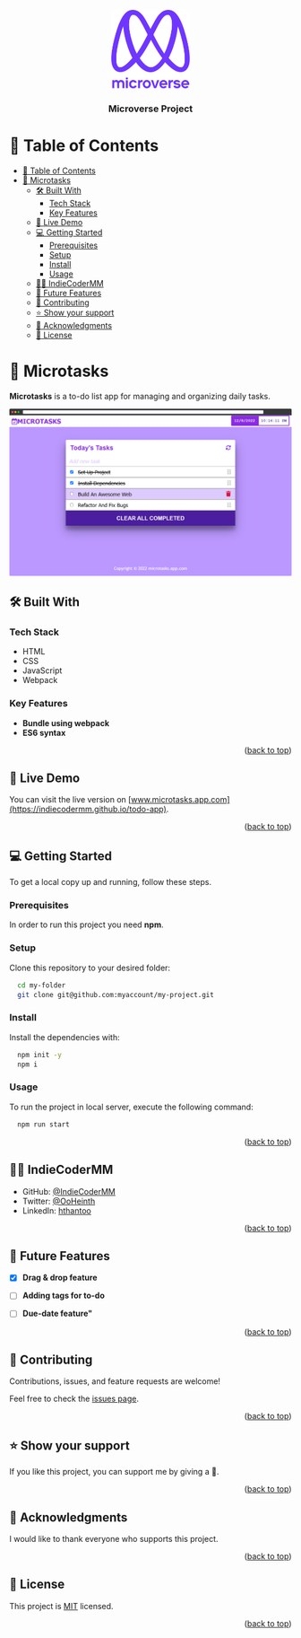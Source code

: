 <a name="readme-top"></a>

<div align="center">

  <img src="murple_logo.png" alt="logo" width="140"  height="auto" />
  <br/>

  <h3><b>Microverse Project</b></h3>

</div>

<!-- TABLE OF CONTENTS -->

# 📗 Table of Contents

- [📗 Table of Contents](#-table-of-contents)
- [📅 Microtasks ](#-microtasks-)
  - [🛠 Built With ](#-built-with-)
    - [Tech Stack ](#tech-stack-)
    - [Key Features ](#key-features-)
  - [🚀 Live Demo ](#-live-demo-)
  - [💻 Getting Started ](#-getting-started-)
    - [Prerequisites](#prerequisites)
    - [Setup](#setup)
    - [Install](#install)
    - [Usage](#usage)
  - [👨‍🚀 IndieCoderMM ](#-indiecodermm-)
  - [🔭 Future Features ](#-future-features-)
  - [🤝 Contributing ](#-contributing-)
  - [⭐️ Show your support ](#️-show-your-support-)
  - [🙏 Acknowledgments ](#-acknowledgments-)
  - [📝 License ](#-license-)

<!-- PROJECT DESCRIPTION -->

# 📅 Microtasks <a name="about-project"></a>

**Microtasks** is a to-do list app for managing and organizing daily tasks.

![Screenshot](app_screenshot.png)

## 🛠 Built With <a name="built-with"></a>

### Tech Stack <a name="tech-stack"></a>

- HTML
- CSS
- JavaScript
- Webpack

<!-- Features -->

### Key Features <a name="key-features"></a>

- **Bundle using webpack**
- **ES6 syntax**

<p align="right">(<a href="#readme-top">back to top</a>)</p>

<!-- LIVE DEMO -->

## 🚀 Live Demo <a name="live-demo"></a>

You can visit the live version on [www.microtasks.app.com](https://indiecodermm.github.io/todo-app).

<p align="right">(<a href="#readme-top">back to top</a>)</p>

<!-- GETTING STARTED -->

## 💻 Getting Started <a name="getting-started"></a>

To get a local copy up and running, follow these steps.

### Prerequisites

In order to run this project you need **npm**.

### Setup

Clone this repository to your desired folder:

```sh
  cd my-folder
  git clone git@github.com:myaccount/my-project.git
```

### Install

Install the dependencies with:

```sh
  npm init -y
  npm i
```

### Usage

To run the project in local server, execute the following command:

```sh
  npm run start
```

<p align="right">(<a href="#readme-top">back to top</a>)</p>

<!-- AUTHORS -->

## 👨‍🚀 IndieCoderMM <a name="authors"></a>

- GitHub: [@IndieCoderMM](https://github.com/IndieCoderMM)
- Twitter: [@OoHeinth](https://twitter.com/OoHeinth)
- LinkedIn: [hthantoo](https://www.linkedin.com/in/hthantoo)

<p align="right">(<a href="#readme-top">back to top</a>)</p>

<!-- FUTURE FEATURES -->

## 🔭 Future Features <a name="future-features"></a>

- [x] **Drag & drop feature**
- [ ] **Adding tags for to-do**
- [ ] **Due-date feature"**


<p align="right">(<a href="#readme-top">back to top</a>)</p>

<!-- CONTRIBUTING -->

## 🤝 Contributing <a name="contributing"></a>

Contributions, issues, and feature requests are welcome!

Feel free to check the [issues page](../../issues/).

<p align="right">(<a href="#readme-top">back to top</a>)</p>

<!-- SUPPORT -->

## ⭐️ Show your support <a name="support"></a>

If you like this project, you can support me by giving a 🌟.

<p align="right">(<a href="#readme-top">back to top</a>)</p>

<!-- ACKNOWLEDGEMENTS -->

## 🙏 Acknowledgments <a name="acknowledgements"></a>

I would like to thank everyone who supports this project.

<p align="right">(<a href="#readme-top">back to top</a>)</p>

<!-- LICENSE -->

## 📝 License <a name="license"></a>

This project is [MIT](./MIT.md) licensed.

<p align="right">(<a href="#readme-top">back to top</a>)</p>
